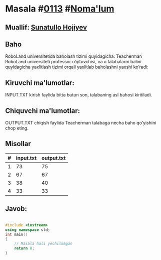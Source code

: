 
<h1>Masala #<a href="https://robocontest.uz/tasks/0113">0113</a> #<a href="https://robocontest.uz/tasks?category=1">Noma'lum</a></h1>
<h2> Muallif: <a href="https://robocontest.uz/profile/sunnat">Sunatullo Hojiyev</a></h2>
<h2>Baho</h2>
<p>RoboLand universitetida baholash tizimi quyidagicha:
Teacherman RoboLand universiteti professor o’qituvchisi, va u talabalarni balini quyidagicha yaxlitlash tizimi orqali yaxlitlab baholashni yaxshi ko’radi:</p>
<h2>Kiruvchi ma'lumotlar:</h2>
<p>INPUT.TXT kirish faylida bitta butun son, talabaning asl bahosi kiritiladi.</p>
<h2>Chiquvchi ma'lumotlar:</h2>
<p>OUTPUT.TXT chiqish faylida Teacherman talabaga necha baho qo’yishini chop eting.</p>
<h2>Misollar</h2>
<table>
    <thead>
        <tr>
            <th>#</th>
            <th>input.txt</th>
            <th>output.txt</th>
        </tr>
    </thead>
    <tbody>
            <tr>
                <td>1</td>
                <td>73</td>
                <td>75</td>
            </tr>
            <tr>
                <td>2</td>
                <td>67</td>
                <td>67</td>
            </tr>
            <tr>
                <td>3</td>
                <td>38</td>
                <td>40</td>
            </tr>
            <tr>
                <td>4</td>
                <td>33</td>
                <td>33</td>
            </tr>
    </tbody>
    </table>
    
<h2>Javob:</h2>

######
```cpp
#include <iostream>
using namespace std;
int main()
{
    // Masala hali yechilmagan
    return 0;
}
```
